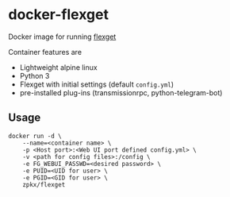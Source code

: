 # docker-flexget

Docker image for running [flexget](http://flexget.com/)

Container features are

- Lightweight alpine linux
- Python 3
- Flexget with initial settings (default ```config.yml```)
- pre-installed plug-ins (transmissionrpc, python-telegram-bot)

## Usage
```
docker run -d \
    --name=<container name> \
    -p <Host port>:<Web UI port defined config.yml> \
    -v <path for config files>:/config \
    -e FG_WEBUI_PASSWD=<desired password> \
    -e PUID=<UID for user> \
    -e PGID=<GID for user> \
    zpkx/flexget
```
